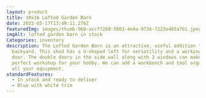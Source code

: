 ```yaml
---
layout: product
title: 10x16 Lofted Garden Barn
date: 2022-05-17T13:49:11.276Z
featuredImg: images/thumb-960-accf7268-5803-4e4a-9736-7222e485a7b1.jpeg
imgAlt: lofted garden barn in stock
Categories: inventory
description: The Lofted Garden Barn is an attractive, useful addition to your
  backyard. This shed has a U-shaped loft for versatility and a working loft
  door. The double doors in the side wall along with 2 windows can make this a
  perfect workshop for your hobby. We can add a workbench and tool organizer for
  all your equipment.
standardFeatures:
  - In stock and ready to deliver
  - Blue with white trim
---
```

